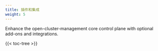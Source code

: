 ```yaml
---
title: 插件和集成
weight: 5
---
```


Enhance the open-cluster-management core control plane with optional add-ons and integrations.

<!-- spellchecker-disable -->

{{< toc-tree >}}

<!-- spellchecker-enable -->
